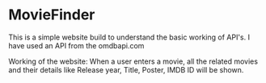 # MovieFinder

This is a simple website build to understand the basic working of API's.
I have used an API from the omdbapi.com

Working of the website:
When a user enters a movie, all the related movies and their details like Release year, Title, Poster, IMDB ID will be shown.
